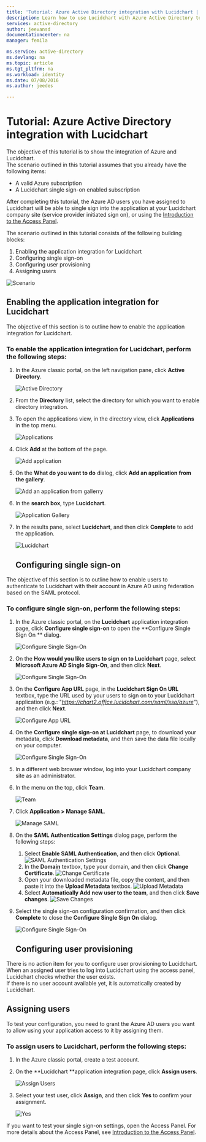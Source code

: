 ```yaml
---
title: 'Tutorial: Azure Active Directory integration with Lucidchart | Microsoft Azure'
description: Learn how to use Lucidchart with Azure Active Directory to enable single sign-on, automated provisioning, and more!
services: active-directory
author: jeevansd
documentationcenter: na
manager: femila

ms.service: active-directory
ms.devlang: na
ms.topic: article
ms.tgt_pltfrm: na
ms.workload: identity
ms.date: 07/08/2016
ms.author: jeedes

---
```

# Tutorial: Azure Active Directory integration with Lucidchart
The objective of this tutorial is to show the integration of Azure and Lucidchart.  
The scenario outlined in this tutorial assumes that you already have the following items:

* A valid Azure subscription
* A Lucidchart single sign-on enabled subscription

After completing this tutorial, the Azure AD users you have assigned to Lucidchart will be able to single sign into the application at your Lucidchart company site (service provider initiated sign on), or using the [Introduction to the Access Panel](active-directory-saas-access-panel-introduction.md).

The scenario outlined in this tutorial consists of the following building blocks:

1. Enabling the application integration for Lucidchart
2. Configuring single sign-on
3. Configuring user provisioning
4. Assigning users

![Scenario](./media/active-directory-saas-lucidchart-tutorial/IC791183.png "Scenario")

## Enabling the application integration for Lucidchart
The objective of this section is to outline how to enable the application integration for Lucidchart.

### To enable the application integration for Lucidchart, perform the following steps:
1. In the Azure classic portal, on the left navigation pane, click **Active Directory**.
   
   ![Active Directory](./media/active-directory-saas-lucidchart-tutorial/IC700993.png "Active Directory")
2. From the **Directory** list, select the directory for which you want to enable directory integration.
3. To open the applications view, in the directory view, click **Applications** in the top menu.
   
   ![Applications](./media/active-directory-saas-lucidchart-tutorial/IC700994.png "Applications")
4. Click **Add** at the bottom of the page.
   
   ![Add application](./media/active-directory-saas-lucidchart-tutorial/IC749321.png "Add application")
5. On the **What do you want to do** dialog, click **Add an application from the gallery**.
   
   ![Add an application from gallerry](./media/active-directory-saas-lucidchart-tutorial/IC749322.png "Add an application from gallerry")
6. In the **search box**, type **Lucidchart**.
   
   ![Application Gallery](./media/active-directory-saas-lucidchart-tutorial/IC791184.png "Application Gallery")
7. In the results pane, select **Lucidchart**, and then click **Complete** to add the application.
   
   ![Lucidchart](./media/active-directory-saas-lucidchart-tutorial/IC791185.png "Lucidchart")
   
   ## Configuring single sign-on

The objective of this section is to outline how to enable users to authenticate to Lucidchart with their account in Azure AD using federation based on the SAML protocol.

### To configure single sign-on, perform the following steps:
1. In the Azure classic portal, on the **Lucidchart** application integration page, click **Configure single sign-on** to open the **Configure Single Sign On ** dialog.
   
   ![Configure Single Sign-On](./media/active-directory-saas-lucidchart-tutorial/IC791186.png "Configure Single Sign-On")
2. On the **How would you like users to sign on to Lucidchart** page, select **Microsoft Azure AD Single Sign-On**, and then click **Next**.
   
   ![Configure Single Sign-On](./media/active-directory-saas-lucidchart-tutorial/IC791187.png "Configure Single Sign-On")
3. On the **Configure App URL** page, in the **Lucidchart Sign On URL** textbox, type the URL used by your users to sign on to your Lucidchart application (e.g.: "*https://chart2.office.lucidchart.com/saml/sso/azure*"), and then click **Next**.
   
   ![Configure App URL](./media/active-directory-saas-lucidchart-tutorial/IC791188.png "Configure App URL")
4. On the **Configure single sign-on at Lucidchart** page, to download your metadata, click **Download metadata**, and then save the data file locally on your computer.
   
   ![Configure Single Sign-On](./media/active-directory-saas-lucidchart-tutorial/IC791189.png "Configure Single Sign-On")
5. In a different web browser window, log into your Lucidchart company site as an administrator.
6. In the menu on the top, click **Team**.
   
   ![Team](./media/active-directory-saas-lucidchart-tutorial/IC791190.png "Team")
7. Click **Application \> Manage SAML**.
   
   ![Manage SAML](./media/active-directory-saas-lucidchart-tutorial/IC791191.png "Manage SAML")
8. On the **SAML Authentication Settings** dialog page, perform the following steps:
   
   1. Select **Enable SAML Authentication**, and then click **Optional**.
      ![SAML Authentication Settings](./media/active-directory-saas-lucidchart-tutorial/IC791192.png "SAML Authentication Settings")
   2. In the **Domain** textbox, type your domain, and then click **Change Certificate**.
      ![Change Certificate](./media/active-directory-saas-lucidchart-tutorial/IC791193.png "Change Certificate")
   3. Open your downloaded metadata file, copy the content, and then paste it into the **Upload Metadata** textbox.
      ![Upload Metadata](./media/active-directory-saas-lucidchart-tutorial/IC791194.png "Upload Metadata")
   4. Select **Automatically Add new user to the team**, and then click **Save changes**.
      ![Save Changes](./media/active-directory-saas-lucidchart-tutorial/IC791195.png "Save Changes")
9. Select the single sign-on configuration confirmation, and then click **Complete** to close the **Configure Single Sign On** dialog.
   
   ![Configure Single Sign-On](./media/active-directory-saas-lucidchart-tutorial/IC791196.png "Configure Single Sign-On")
   
   ## Configuring user provisioning

There is no action item for you to configure user provisioning to Lucidchart.  
When an assigned user tries to log into Lucidchart using the access panel, Lucidchart checks whether the user exists.  
If there is no user account available yet, it is automatically created by Lucidchart.

## Assigning users
To test your configuration, you need to grant the Azure AD users you want to allow using your application access to it by assigning them.

### To assign users to Lucidchart, perform the following steps:
1. In the Azure classic portal, create a test account.
2. On the **Lucidchart **application integration page, click **Assign users**.
   
   ![Assign Users](./media/active-directory-saas-lucidchart-tutorial/IC791197.png "Assign Users")
3. Select your test user, click **Assign**, and then click **Yes** to confirm your assignment.
   
   ![Yes](./media/active-directory-saas-lucidchart-tutorial/IC767830.png "Yes")

If you want to test your single sign-on settings, open the Access Panel. For more details about the Access Panel, see [Introduction to the Access Panel](active-directory-saas-access-panel-introduction.md).

